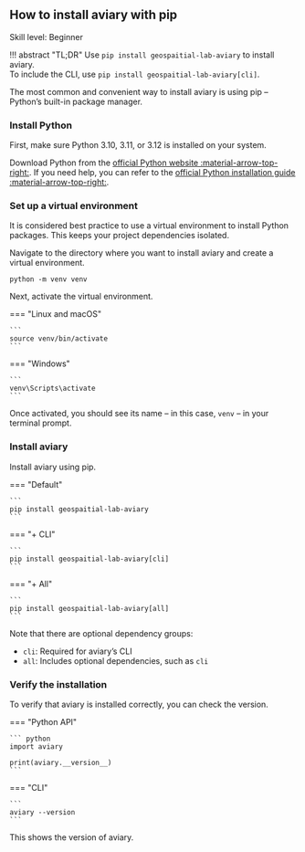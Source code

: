 ## How to install aviary with pip

<span class="aviary-skill-level">Skill level: Beginner</span>

!!! abstract "TL;DR"
    Use `pip install geospaitial-lab-aviary` to install aviary.<br>
    To include the CLI, use `pip install geospaitial-lab-aviary[cli]`.

The most common and convenient way to install aviary is using pip – Python’s built-in package manager.

### Install Python

First, make sure Python 3.10, 3.11, or 3.12 is installed on your system.

Download Python from the
[official Python website :material-arrow-top-right:][official Python website].
If you need help, you can refer to the
[official Python installation guide :material-arrow-top-right:][official Python installation guide].

  [official Python website]: https://www.python.org
  [official Python installation guide]: https://wiki.python.org/moin/BeginnersGuide/Download

### Set up a virtual environment

It is considered best practice to use a virtual environment to install Python packages.
This keeps your project dependencies isolated.

Navigate to the directory where you want to install aviary and create a virtual environment.

```
python -m venv venv
```

Next, activate the virtual environment.

=== "Linux and macOS"

    ```
    source venv/bin/activate
    ```

=== "Windows"

    ```
    venv\Scripts\activate
    ```

Once activated, you should see its name – in this case, `venv` – in your terminal prompt.

### Install aviary

Install aviary using pip.

=== "Default"

    ```
    pip install geospaitial-lab-aviary
    ```

=== "+ CLI"

    ```
    pip install geospaitial-lab-aviary[cli]
    ```

=== "+ All"

    ```
    pip install geospaitial-lab-aviary[all]
    ```

Note that there are optional dependency groups:

- `cli`: Required for aviary’s CLI
- `all`: Includes optional dependencies, such as `cli`

### Verify the installation

To verify that aviary is installed correctly, you can check the version.

=== "Python API"

    ``` python
    import aviary

    print(aviary.__version__)
    ```

=== "CLI"

    ```
    aviary --version
    ```

This shows the version of aviary.
